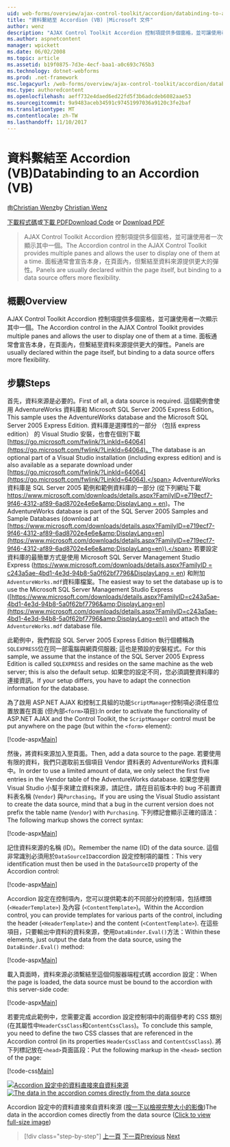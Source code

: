```yaml
---
uid: web-forms/overview/ajax-control-toolkit/accordion/databinding-to-an-accordion-vb
title: "資料繫結至 Accordion (VB) |Microsoft 文件"
author: wenz
description: "AJAX Control Toolkit Accordion 控制項提供多個窗格，並可讓使用者一次顯示其中一個。 面板通常會宣告 w..."
ms.author: aspnetcontent
manager: wpickett
ms.date: 06/02/2008
ms.topic: article
ms.assetid: b19f0875-7d3e-4ecf-baa1-a0c693c765b3
ms.technology: dotnet-webforms
ms.prod: .net-framework
msc.legacyurl: /web-forms/overview/ajax-control-toolkit/accordion/databinding-to-an-accordion-vb
msc.type: authoredcontent
ms.openlocfilehash: aeff732e4daed6ed22fd5f3b6adcdeb6082aae53
ms.sourcegitcommit: 9a9483aceb34591c97451997036a9120c3fe2baf
ms.translationtype: MT
ms.contentlocale: zh-TW
ms.lasthandoff: 11/10/2017
---
```

<a name="databinding-to-an-accordion-vb"></a><span data-ttu-id="d7320-104">資料繫結至 Accordion (VB)</span><span class="sxs-lookup"><span data-stu-id="d7320-104">Databinding to an Accordion (VB)</span></span>
====================
<span data-ttu-id="d7320-105">由[Christian Wenz](https://github.com/wenz)</span><span class="sxs-lookup"><span data-stu-id="d7320-105">by [Christian Wenz](https://github.com/wenz)</span></span>

<span data-ttu-id="d7320-106">[下載程式碼](http://download.microsoft.com/download/5/6/d/56d50cef-2011-4c8f-9891-7edc6dc57df9/Accordion1.vb.zip)或[下載 PDF](http://download.microsoft.com/download/6/7/1/6718d452-ff89-4d3f-a90e-c74ec2d636a3/accordion1VB.pdf)</span><span class="sxs-lookup"><span data-stu-id="d7320-106">[Download Code](http://download.microsoft.com/download/5/6/d/56d50cef-2011-4c8f-9891-7edc6dc57df9/Accordion1.vb.zip) or [Download PDF](http://download.microsoft.com/download/6/7/1/6718d452-ff89-4d3f-a90e-c74ec2d636a3/accordion1VB.pdf)</span></span>

> <span data-ttu-id="d7320-107">AJAX Control Toolkit Accordion 控制項提供多個窗格，並可讓使用者一次顯示其中一個。</span><span class="sxs-lookup"><span data-stu-id="d7320-107">The Accordion control in the AJAX Control Toolkit provides multiple panes and allows the user to display one of them at a time.</span></span> <span data-ttu-id="d7320-108">面板通常會宣告本身，在頁面內，但繫結至資料來源提供更大的彈性。</span><span class="sxs-lookup"><span data-stu-id="d7320-108">Panels are usually declared within the page itself, but binding to a data source offers more flexibility.</span></span>


## <a name="overview"></a><span data-ttu-id="d7320-109">概觀</span><span class="sxs-lookup"><span data-stu-id="d7320-109">Overview</span></span>

<span data-ttu-id="d7320-110">AJAX Control Toolkit Accordion 控制項提供多個窗格，並可讓使用者一次顯示其中一個。</span><span class="sxs-lookup"><span data-stu-id="d7320-110">The Accordion control in the AJAX Control Toolkit provides multiple panes and allows the user to display one of them at a time.</span></span> <span data-ttu-id="d7320-111">面板通常會宣告本身，在頁面內，但繫結至資料來源提供更大的彈性。</span><span class="sxs-lookup"><span data-stu-id="d7320-111">Panels are usually declared within the page itself, but binding to a data source offers more flexibility.</span></span>

## <a name="steps"></a><span data-ttu-id="d7320-112">步驟</span><span class="sxs-lookup"><span data-stu-id="d7320-112">Steps</span></span>

<span data-ttu-id="d7320-113">首先，資料來源是必要的。</span><span class="sxs-lookup"><span data-stu-id="d7320-113">First of all, a data source is required.</span></span> <span data-ttu-id="d7320-114">這個範例會使用 AdventureWorks 資料庫和 Microsoft SQL Server 2005 Express Edition。</span><span class="sxs-lookup"><span data-stu-id="d7320-114">This sample uses the AdventureWorks database and the Microsoft SQL Server 2005 Express Edition.</span></span> <span data-ttu-id="d7320-115">資料庫是選擇性的一部分 （包括 express edition） 的 Visual Studio 安裝，也會在個別下載[https://go.microsoft.com/fwlink/?LinkId=64064](https://go.microsoft.com/fwlink/?LinkId=64064)。</span><span class="sxs-lookup"><span data-stu-id="d7320-115">The database is an optional part of a Visual Studio installation (including express edition) and is also available as a separate download under [https://go.microsoft.com/fwlink/?LinkId=64064](https://go.microsoft.com/fwlink/?LinkId=64064).</span></span> <span data-ttu-id="d7320-116">AdventureWorks 資料庫是 SQL Server 2005 範例和範例資料庫的一部分 (從下列網址下載[https://www.microsoft.com/downloads/details.aspx?FamilyID=e719ecf7-9f46-4312-af89-6ad8702e4e6e&amp;DisplayLang = en](https://www.microsoft.com/downloads/details.aspx?FamilyID=e719ecf7-9f46-4312-af89-6ad8702e4e6e&amp;DisplayLang=en))。</span><span class="sxs-lookup"><span data-stu-id="d7320-116">The AdventureWorks database is part of the SQL Server 2005 Samples and Sample Databases (download at [https://www.microsoft.com/downloads/details.aspx?FamilyID=e719ecf7-9f46-4312-af89-6ad8702e4e6e&amp;DisplayLang=en](https://www.microsoft.com/downloads/details.aspx?FamilyID=e719ecf7-9f46-4312-af89-6ad8702e4e6e&amp;DisplayLang=en)).</span></span> <span data-ttu-id="d7320-117">若要設定資料庫的最簡單方式是使用 Microsoft SQL Server Management Studio Express ([https://www.microsoft.com/downloads/details.aspx?FamilyID = c243a5ae-4bd1-4e3d-94b8-5a0f62bf7796&amp;DisplayLang = en](https://www.microsoft.com/downloads/details.aspx?FamilyID=c243a5ae-4bd1-4e3d-94b8-5a0f62bf7796&amp;DisplayLang=en)) 和附加`AdventureWorks.mdf`資料庫檔案。</span><span class="sxs-lookup"><span data-stu-id="d7320-117">The easiest way to set the database up is to use the Microsoft SQL Server Management Studio Express ([https://www.microsoft.com/downloads/details.aspx?FamilyID=c243a5ae-4bd1-4e3d-94b8-5a0f62bf7796&amp;DisplayLang=en](https://www.microsoft.com/downloads/details.aspx?FamilyID=c243a5ae-4bd1-4e3d-94b8-5a0f62bf7796&amp;DisplayLang=en)) and attach the `AdventureWorks.mdf` database file.</span></span>

<span data-ttu-id="d7320-118">此範例中，我們假設 SQL Server 2005 Express Edition 執行個體稱為`SQLEXPRESS`位在同一部電腦與網頁伺服器; 這也是預設的安裝程式。</span><span class="sxs-lookup"><span data-stu-id="d7320-118">For this sample, we assume that the instance of the SQL Server 2005 Express Edition is called `SQLEXPRESS` and resides on the same machine as the web server; this is also the default setup.</span></span> <span data-ttu-id="d7320-119">如果您的設定不同，您必須調整資料庫的連接資訊。</span><span class="sxs-lookup"><span data-stu-id="d7320-119">If your setup differs, you have to adapt the connection information for the database.</span></span>

<span data-ttu-id="d7320-120">為了啟用 ASP.NET AJAX 和控制工具組的功能`ScriptManager`控制項必須任意位置放置在頁面 (但內部`<form>`項目):</span><span class="sxs-lookup"><span data-stu-id="d7320-120">In order to activate the functionality of ASP.NET AJAX and the Control Toolkit, the `ScriptManager` control must be put anywhere on the page (but within the `<form>` element):</span></span>

[!code-aspx[Main](databinding-to-an-accordion-vb/samples/sample1.aspx)]

<span data-ttu-id="d7320-121">然後，將資料來源加入至頁面。</span><span class="sxs-lookup"><span data-stu-id="d7320-121">Then, add a data source to the page.</span></span> <span data-ttu-id="d7320-122">若要使用有限的資料，我們只選取前五個項目 Vendor 資料表的 AdventureWorks 資料庫中。</span><span class="sxs-lookup"><span data-stu-id="d7320-122">In order to use a limited amount of data, we only select the first five entries in the Vendor table of the AdventureWorks database.</span></span> <span data-ttu-id="d7320-123">如果您使用 Visual Studio 小幫手來建立資料來源，請記住，請在目前版本中的 bug 不前置資料表名稱 (`Vendor`) 與`Purchasing`。</span><span class="sxs-lookup"><span data-stu-id="d7320-123">If you are using the Visual Studio assistant to create the data source, mind that a bug in the current version does not prefix the table name (`Vendor`) with `Purchasing`.</span></span> <span data-ttu-id="d7320-124">下列標記會顯示正確的語法：</span><span class="sxs-lookup"><span data-stu-id="d7320-124">The following markup shows the correct syntax:</span></span>

[!code-aspx[Main](databinding-to-an-accordion-vb/samples/sample2.aspx)]

<span data-ttu-id="d7320-125">記住資料來源的名稱 (ID)。</span><span class="sxs-lookup"><span data-stu-id="d7320-125">Remember the name (ID) of the data source.</span></span> <span data-ttu-id="d7320-126">這個非常識別必須用於`DataSourceID`accordion 設定控制項的屬性：</span><span class="sxs-lookup"><span data-stu-id="d7320-126">This very identification must then be used in the `DataSourceID` property of the Accordion control:</span></span>

[!code-aspx[Main](databinding-to-an-accordion-vb/samples/sample3.aspx)]

<span data-ttu-id="d7320-127">Accordion 設定在控制項內，您可以提供範本的不同部分的控制項，包括標頭 (`<HeaderTemplate>`) 及內容 (`<ContentTemplate>`)。</span><span class="sxs-lookup"><span data-stu-id="d7320-127">Within the Accordion control, you can provide templates for various parts of the control, including the header (`<HeaderTemplate>`) and the content (`<ContentTemplate>`).</span></span> <span data-ttu-id="d7320-128">在這些項目，只要輸出中資料的資料來源，使用`DataBinder.Eval()`方法：</span><span class="sxs-lookup"><span data-stu-id="d7320-128">Within these elements, just output the data from the data source, using the `DataBinder.Eval()` method:</span></span>

[!code-aspx[Main](databinding-to-an-accordion-vb/samples/sample4.aspx)]

<span data-ttu-id="d7320-129">載入頁面時，資料來源必須繫結至這個伺服器端程式碼 accordion 設定：</span><span class="sxs-lookup"><span data-stu-id="d7320-129">When the page is loaded, the data source must be bound to the accordion with this server-side code:</span></span>

[!code-aspx[Main](databinding-to-an-accordion-vb/samples/sample5.aspx)]

<span data-ttu-id="d7320-130">若要完成此範例中，您需要定義 accordion 設定控制項中的兩個參考的 CSS 類別 (在其屬性中`HeaderCssClass`和`ContentCssClass`)。</span><span class="sxs-lookup"><span data-stu-id="d7320-130">To conclude this sample, you need to define the two CSS classes that are referenced in the Accordion control (in its properties `HeaderCssClass` and `ContentCssClass`).</span></span> <span data-ttu-id="d7320-131">將下列標記放在`<head>`頁面區段：</span><span class="sxs-lookup"><span data-stu-id="d7320-131">Put the following markup in the `<head>` section of the page:</span></span>

[!code-css[Main](databinding-to-an-accordion-vb/samples/sample6.css)]


<span data-ttu-id="d7320-132">[![Accordion 設定中的資料直接來自資料來源](databinding-to-an-accordion-vb/_static/image2.png)](databinding-to-an-accordion-vb/_static/image1.png)</span><span class="sxs-lookup"><span data-stu-id="d7320-132">[![The data in the accordion comes directly from the data source](databinding-to-an-accordion-vb/_static/image2.png)](databinding-to-an-accordion-vb/_static/image1.png)</span></span>

<span data-ttu-id="d7320-133">Accordion 設定中的資料直接來自資料來源 ([按一下以檢視完整大小的影像](databinding-to-an-accordion-vb/_static/image3.png))</span><span class="sxs-lookup"><span data-stu-id="d7320-133">The data in the accordion comes directly from the data source ([Click to view full-size image](databinding-to-an-accordion-vb/_static/image3.png))</span></span>

>[!div class="step-by-step"]
<span data-ttu-id="d7320-134">[上一頁](dynamically-adding-an-accordion-pane-cs.md)
[下一頁](dynamically-adding-an-accordion-pane-vb.md)</span><span class="sxs-lookup"><span data-stu-id="d7320-134">[Previous](dynamically-adding-an-accordion-pane-cs.md)
[Next](dynamically-adding-an-accordion-pane-vb.md)</span></span>
